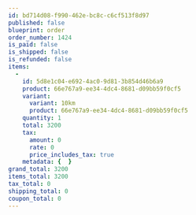 ```yaml
---
id: bd714d08-f990-462e-bc8c-c6cf513f8d97
published: false
blueprint: order
order_number: 1424
is_paid: false
is_shipped: false
is_refunded: false
items:
  -
    id: 5d8e1c04-e692-4ac0-9d81-3b854d46b6a9
    product: 66e767a9-ee34-4dc4-8681-d09bb59f0cf5
    variant:
      variant: 10km
      product: 66e767a9-ee34-4dc4-8681-d09bb59f0cf5
    quantity: 1
    total: 3200
    tax:
      amount: 0
      rate: 0
      price_includes_tax: true
    metadata: {  }
grand_total: 3200
items_total: 3200
tax_total: 0
shipping_total: 0
coupon_total: 0
---
```


